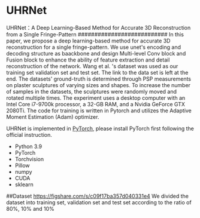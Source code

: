 # UHRNet
UHRNet：A Deep Learning-Based Method for Accurate 3D Reconstruction from a Single Fringe-Pattern
###########################
In this paper, we propose a deep learning-based method for accurate 3D reconstruction for a single fringe-pattern. We use unet's encoding and decoding structure as baackbone and design Multi-level Conv block and Fusion block to enhance the ability of feature extraction and detail reconstruction of the network. Wang et al. 's   dataset was used as our training set validation set and test set. The link to the data set is left at the end. The datasets' ground-truth is determined through PSP measurements on plaster sculptures of varying sizes and shapes. To increase the number of samples in the datasets, the sculptures were randomly moved and rotated multiple times. The experiment uses a desktop computer with an Intel Core i7-9700k processor, a 32-GB RAM, and a Nvidia GeForce GTX 2080Ti. The code for training is written in Pytorch and utilizes the Adaptive Moment Estimation (Adam) optimizer. 

UHRNet is implemented in [PyTorch](https://pytorch.org/), please install PyTorch first following the official instruction.
- Python 3.9
- PyTorch
- Torchvision
- Pillow 
- numpy
- CUDA
- sklearn

##Dataset
https://figshare.com/s/c09f17ba357d040331e4
We  divided the dataset into training set, validation set and test set according to the ratio of 80%, 10% and 10%
